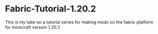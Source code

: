 # Fabric-Tutorial-1.20.2
This is my take on a tutorial series for making mods on the fabric platform for minecraft version 1.20.2
